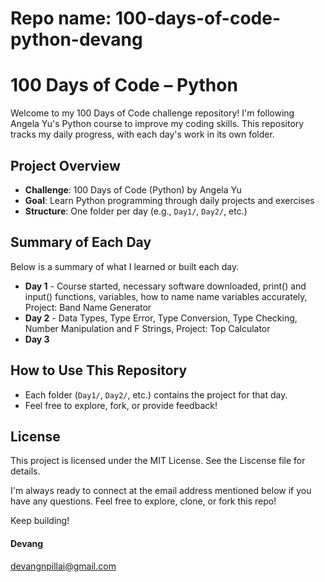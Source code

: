 # Repo name: 100-days-of-code-python-devang

# 100 Days of Code – Python

Welcome to my 100 Days of Code challenge repository! I'm following Angela Yu's Python course to improve my coding skills. This repository tracks my daily progress, with each day's work in its own folder.

## Project Overview
- **Challenge**: 100 Days of Code (Python) by Angela Yu
- **Goal**: Learn Python programming through daily projects and exercises
- **Structure**: One folder per day (e.g., `Day1/`, `Day2/`, etc.)

## Summary of Each Day
Below is a summary of what I learned or built each day.

- **Day 1** - Course started, necessary software downloaded, print() and input() functions, variables, how to name name variables accurately, Project: Band Name Generator
- **Day 2** - Data Types, Type Error, Type Conversion, Type Checking, Number Manipulation and F Strings, Project: Top Calculator
- **Day 3**

## How to Use This Repository
- Each folder (`Day1/`, `Day2/`, etc.) contains the project for that day.
- Feel free to explore, fork, or provide feedback!

## License
This project is licensed under the MIT License. See the Liscense file for details.

I'm always ready to connect at the email address mentioned below if you have any questions. Feel free to explore, clone, or fork this repo!

Keep building!

#### Devang 
devangnpillai@gmail.com
